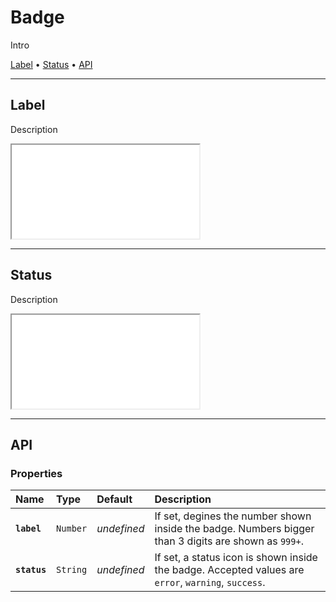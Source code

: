 # Badge

Intro

[Label](components/badge#label) • [Status](components/badge#status) • [API](components/badge#api)

---

## Label

Description

<iframe src="./assets/docs/components/badge/label.html"></iframe>

---

## Status

Description

<iframe src="./assets/docs/components/badge/status.html"></iframe>

---

## API

### Properties

| Name | Type | Default | Description |
| :-- | :-- | :-- | :-- |
| **`label`** | `Number` | _undefined_ | If set, degines the number shown inside the badge. Numbers bigger than 3 digits are shown as `999+`. |
| **`status`** | `String` | _undefined_ | If set, a status icon is shown inside the badge. Accepted values are `error`, `warning`, `success`. |
